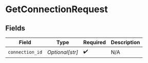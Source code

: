 # GetConnectionRequest


## Fields

| Field              | Type               | Required           | Description        |
| ------------------ | ------------------ | ------------------ | ------------------ |
| `connection_id`    | *Optional[str]*    | :heavy_check_mark: | N/A                |